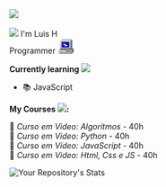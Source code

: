 <img src="/arq/banner.png"/>

<img src=https://github.com/TheDudeThatCode/TheDudeThatCode/blob/master/Assets/powerup.gif width="30"> I'm Luis H
</br>
Programmer <img src=https://github.com/TheDudeThatCode/TheDudeThatCode/blob/master/Assets/PC.gif width="30">

**Currently learning <img src=https://acegif.com/wp-content/gifs/book-75.gif width="30">**

- 📚 JavaScript</br>

**My Courses <img src=https://i.gifer.com/origin/e4/e4cd0639b5a5c1e164aeff4370ed2365.gif width="30" >:**

 📖 *Curso em Video: Algoritmos* - 40h
</br>
 📖 *Curso em Video: Python* - 40h
</br>
 📖 *Curso em Video: JavaScript* - 40h
</br>
 📖 *Curso em Video: Html, Css e JS* - 40h

 ![Your Repository's Stats](https://github-readme-stats.vercel.app/api?username=OHypen&show_icons=true&theme=dracula)
